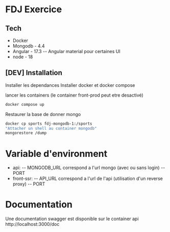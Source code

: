 # FDJ Exercice
## Tech

- Docker
- Mongodb - 4.4
- Angular - 17.3
-- Angular material pour certaines UI
- node - 18


## [DEV] Installation

Installer les dependances
Installer docker et docker compose

lancer les containers (le container front-prod peut etre desactivé)
```sh
docker compose up
```
Restaurer la base de donner mongo

```sh
docker cp sports fdj-mongodb-1:/sports
"Attacher un shell au container mongodb"
mongorestore /dump
```


# Variable d'environment 
- api: 
    -- MONGODB_URL correspond a l'url mongo (avec ou sans login)
-- PORT
- front-ssr: 
-- API_URL correspond a l'url de l'api (utilisation d'un reverse proxy)
    -- PORT

# Documentation 
Une documentation swagger est disponible sur le container api
http://localhost:3000/doc